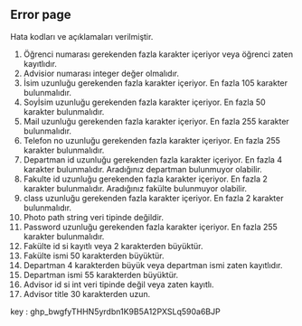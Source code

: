 ## Error page
Hata kodları ve açıklamaları verilmiştir.

1. Öğrenci numarası gerekenden fazla karakter içeriyor veya öğrenci zaten kayıtlıdır.
2. Advisior numarası integer değer olmalıdır.
3. İsim uzunluğu gerekenden fazla karakter içeriyor. En fazla 105 karakter bulunmalıdır.
4. Soyİsim uzunluğu gerekenden fazla karakter içeriyor. En fazla 50 karakter bulunmalıdır.
5. Mail uzunluğu gerekenden fazla karakter içeriyor. En fazla 255 karakter bulunmalıdır.
6. Telefon no uzunluğu gerekenden fazla karakter içeriyor. En fazla 255 karakter bulunmalıdır.
7. Departman id uzunluğu gerekenden fazla karakter içeriyor. En fazla 4 karakter bulunmalıdır. Aradığınız departman bulunmuyor olabilir.
8. Fakulte id uzunluğu gerekenden fazla karakter içeriyor. En fazla 2 karakter bulunmalıdır. Aradığınız fakülte bulunmuyor olabilir.
9. class uzunluğu gerekenden fazla karakter içeriyor. En fazla 2 karakter bulunmalıdır.
10. Photo path string veri tipinde değildir.
11. Password uzunluğu gerekenden fazla karakter içeriyor. En fazla 255 karakter bulunmalıdır.
12. Fakülte id si kayıtlı veya 2 karakterden büyüktür. 
13. Fakülte ismi 50 karakterden büyüktür.
14. Departman 4 karakterden büyük veya departman ismi zaten kayıtlıdır.
15. Departman ismi 55 karakterden büyüktür.
16. Advisor id si int veri tipinde değil veya zaten kayıtlı.
17. Advisor title 30 karakterden uzun.

key : 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
